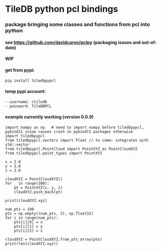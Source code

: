 # TileDB python pcl bindings

### package bringing some classes and functions from pcl into python

#### see https://github.com/davidcaron/pclpy (packaging issues and out-of-date)

#### WIP

#### get from pypi:
``
pip install tiledbpypcl
``
#### temp pypi account:
    - username: ctiledb
    - password: TileDBPCL

#### example currently working (version 0.0.9)

```
import numpy as np   # need to import numpy before tiledbpypcl, pybind11 issue causes crash in pybind11 packages otherwise
import tiledbpypcl
from tiledbpypcl.vectors import Float // to come: integrates with std::vector
from tiledbpypcl.PointCloud import PointXYZ as PointCloudXYZ
from tiledbpypcl.point_types import PointXYZ

x = 2.0
y = 2.0
z = 2.0

cloudXYZ = PointCloudXYZ()
for _ in range(100):
    pt = PointXYZ(x, y, z)
    cloudXYZ.push_back(pt)
    
print(cloudXYZ.xyz)
```

```
num_pts = 100
pts = np.empty((num_pts, 3), np.float32)
for i in range(num_pts):
    pts[i][0] = x
    pts[i][1] = y
    pts[i][2] = z

cloudXYZ = PointCloudXYZ.from_pts_array(pts)
print(len(cloudXYZ.xyz))
```